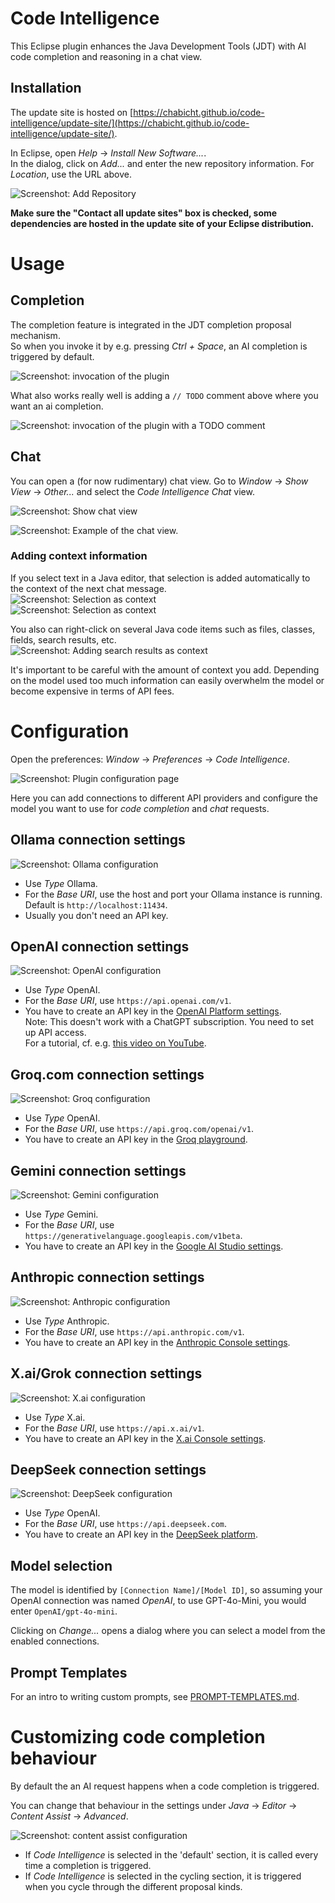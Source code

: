 # Code Intelligence

This Eclipse plugin enhances the Java Development Tools (JDT) with AI code completion and reasoning in a chat view.

## Installation

The update site is hosted on [https://chabicht.github.io/code-intelligence/update-site/](https://chabicht.github.io/code-intelligence/update-site/).

In Eclipse, open *Help* -> *Install New Software...*.  
In the dialog, click on *Add...* and enter the new repository information. For *Location*, use the URL above.  

![Screenshot: Add Repository](images/add-repository.png)

**Make sure the "Contact all update sites" box is checked, some dependencies are hosted in the update site of your Eclipse distribution.**

# Usage

## Completion

The completion feature is integrated in the JDT completion proposal mechanism.  
So when you invoke it by e.g. pressing *Ctrl + Space*, an AI completion is triggered by default.

![Screenshot: invocation of the plugin](images/example-vanilla.png)

What also works really well is adding a `// TODO` comment above where you want an ai completion.

![Screenshot: invocation of the plugin with a TODO comment](images/example-todo-prompt.png)

## Chat

You can open a (for now rudimentary) chat view. Go to *Window* -> *Show View* -> *Other...* and select the *Code Intelligence Chat* view.

![Screenshot: Show chat view](images/show-view-chat.png)

![Screenshot: Example of the chat view.](images/chat-view-example.png)

### Adding context information

If you select text in a Java editor, that selection is added automatically to the context of the next chat message.  
![Screenshot: Selection as context](images/selection-as-context1.png)  
![Screenshot: Selection as context](images/selection-as-context2.png)

You also can right-click on several Java code items such as files, classes, fields, search results, etc.  
![Screenshot: Adding search results as context](images/add-context-search.png)

It's important to be careful with the amount of context you add. Depending on the model used too much information can easily overwhelm the model or become expensive in terms of API fees.

# Configuration

Open the preferences: *Window* -> *Preferences* -> *Code Intelligence*.

![Screenshot: Plugin configuration page](images/preferences.png)

Here you can add connections to different API providers and configure the model you want to use for *code completion* and *chat* requests.

## Ollama connection settings

![Screenshot: Ollama configuration](images/ollama.png)

- Use *Type* Ollama.
- For the *Base URI*, use the host and port your Ollama instance is running.  
  Default is `http://localhost:11434`.
- Usually you don't need an API key.

## OpenAI connection settings

![Screenshot: OpenAI configuration](images/openai.png)

- Use *Type* OpenAI.
- For the *Base URI*, use `https://api.openai.com/v1`.
- You have to create an API key in the [OpenAI Platform settings](https://platform.openai.com/settings/organization/api-keys).  
  Note: This doesn't work with a ChatGPT subscription. You need to set up API access.  
  For a tutorial, cf. e.g. [this video on YouTube](https://www.youtube.com/watch?v=OB99E7Y1cMA).

## Groq.com connection settings

![Screenshot: Groq configuration](images/groq.png)

- Use *Type* OpenAI.
- For the *Base URI*, use `https://api.groq.com/openai/v1`.
- You have to create an API key in the [Groq playground](https://console.groq.com/keys).

## Gemini connection settings

![Screenshot: Gemini configuration](images/gemini.png)

- Use *Type* Gemini.
- For the *Base URI*, use `https://generativelanguage.googleapis.com/v1beta`.
- You have to create an API key in the [Google AI Studio settings](https://aistudio.google.com/app/apikey).  

## Anthropic connection settings

![Screenshot: Anthropic configuration](images/anthropic.png)

- Use *Type* Anthropic.
- For the *Base URI*, use `https://api.anthropic.com/v1`.
- You have to create an API key in the [Anthropic Console settings](https://console.anthropic.com/settings/keys).  

## X.ai/Grok connection settings

![Screenshot: X.ai configuration](images/xai.png)

- Use *Type* X.ai.
- For the *Base URI*, use `https://api.x.ai/v1`.
- You have to create an API key in the [X.ai Console settings](https://console.x.ai/).  

## DeepSeek connection settings

![Screenshot: DeepSeek configuration](images/deepseek.png)

- Use *Type* OpenAI.
- For the *Base URI*, use `https://api.deepseek.com`.
- You have to create an API key in the [DeepSeek platform](https://platform.deepseek.com/api_keys).  

## Model selection

The model is identified by `[Connection Name]/[Model ID]`, so assuming your OpenAI connection was named *OpenAI*, to use GPT-4o-Mini, you would enter `OpenAI/gpt-4o-mini`.

Clicking on *Change...* opens a dialog where you can select a model from the enabled connections.

## Prompt Templates

For an intro to writing custom prompts, see [PROMPT-TEMPLATES.md](PROMPT-TEMPLATES.md).

# Customizing code completion behaviour

By default the an AI request happens when a code completion is triggered.

You can change that behaviour in the settings under *Java* -> *Editor* -> *Content Assist* -> *Advanced*.

![Screenshot: content assist configuration](images/content-assist.png)

- If *Code Intelligence* is selected in the 'default' section, it is called every time a completion is triggered.
- If *Code Intelligence* is selected in the cycling section, it is triggered when you cycle through the different proposal kinds.
